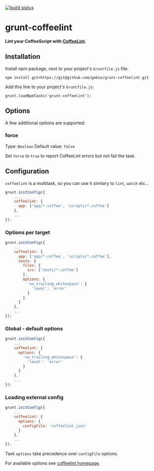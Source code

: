 [![build status](https://secure.travis-ci.org/Gobie/grunt-coffeelint.svg)](http://travis-ci.org/Gobie/grunt-coffeelint)
# grunt-coffeelint

**Lint your CoffeeScript with [CoffeeLint].**

## Installation

Install npm package, next to your project's `Gruntfile.js` file:

    npm install git+https://git@github.com/gobie/grunt-coffeelint.git

Add this line to your project's `Gruntfile.js`:

    grunt.loadNpmTasks('grunt-coffeelint');

## Options

A few additional options are supported:

### force
Type: `Boolean`
Default value: `false`

Set `force` to `true` to report CoffeeLint errors but not fail the task.

## Configuration

`coffeelint` is a multitask, so you can use it similary to `lint`, `watch` etc...

````javascript
grunt.initConfig({
    ...
    coffeelint: {
      app: ['app/*.coffee', 'scripts/*.coffee']
    },
    ...
});
````

### Options per target

````javascript
grunt.initConfig({
    ...
    coffeelint: {
      app: ['app/*.coffee', 'scripts/*.coffee'],
      tests: {
        files: {
          src: ['tests/*.coffee']
        },
        options: {
          'no_trailing_whitespace': {
            'level': 'error'
          }
        }
      }
    },
    ...
});
````

### Global - default options

````javascript
grunt.initConfig({
    ...
    coffeelint: {
      options: {
        'no_trailing_whitespace': {
          'level': 'error'
        }
      }
    },
    ...
});
````

### Loading external config

````javascript
grunt.initConfig({
    ...
    coffeelint: {
      options: {
        configFile: 'coffeelint.json'
      }
    },
    ...
});
````
Task `options` take precedence over `configFile` options.

For available options see [coffeelint homepage].

[CoffeeLint]: http://www.coffeelint.org/
[coffeelint homepage]: http://www.coffeelint.org/
